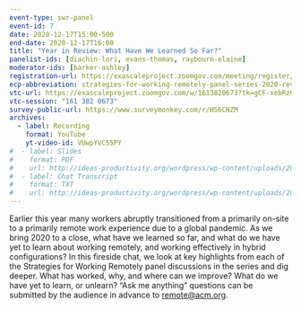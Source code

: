 ```yaml
---
event-type: swr-panel
event-id: 7
date: 2020-12-17T15:00-500
end-date: 2020-12-17T16:00
title: "Year in Review: What Have We Learned So Far?"
panelist-ids: [diachin-lori, evans-thomas, raybourn-elaine]
moderator-ids: [barker-ashley]
registration-url: https://exascaleproject.zoomgov.com/meeting/register/vJIsdOGqrj0tGZISJDOBjibYOzOm52nqbLw
ecp-abbreviation: strategies-for-working-remotely-panel-series-2020-review
vtc-url: https://exascaleproject.zoomgov.com/w/1613820673?tk=gCF-xebRzQ67fc4Nnv4WvzNeRM72wvI8x1jInfIveqk.DQIAAAAAYDDzARZBMWpfcGt5RVNmZVhjX3lacHZtZDJRAAAAAAAAAAAAAAAAAAAAAAAAAAAA
vtc-session: "161 382 0673"
survey-public-url: https://www.surveymonkey.com/r/HS6CNZM
archives:
  - label: Recording
    format: YouTube
    yt-video-id: VUwpYVCS5PY
#  - label: Slides
#    format: PDF
#    url: http://ideas-productivity.org/wordpress/wp-content/uploads/2020/11/panel006-hybrid.pdf
#  - label: Chat Transcript
#    format: TXT
#    url: http://ideas-productivity.org/wordpress/wp-content/uploads/2020/11/panel006-hybrid-chat.txt
---
```

Earlier this year many workers abruptly transitioned from a primarily on-site to a primarily remote work experience due to a global pandemic. As we bring 2020 to a close, what have we learned so far, and what do we have yet to learn about working remotely, and working effectively in hybrid configurations? In this fireside chat, we look at key highlights from each of the Strategies for Working Remotely panel discussions in the series and dig deeper. What has worked, why, and where can we improve? What do we have yet to learn, or unlearn? “Ask me anything” questions can be submitted by the audience in advance to <remote@acm.org>.
